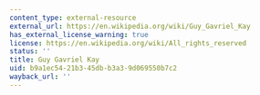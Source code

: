 ```yaml
---
content_type: external-resource
external_url: https://en.wikipedia.org/wiki/Guy_Gavriel_Kay
has_external_license_warning: true
license: https://en.wikipedia.org/wiki/All_rights_reserved
status: ''
title: Guy Gavriel Kay
uid: b9a1ec54-21b3-45db-b3a3-9d069550b7c2
wayback_url: ''
---
```

